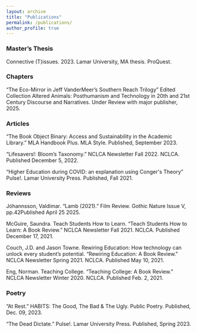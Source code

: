 ```yaml
---
layout: archive
title: "Publications"
permalink: /publications/
author_profile: true
---
```


### Master’s Thesis  

Connective (T)issues. 2023. Lamar University, MA thesis. ProQuest.  
 
### Chapters ###

“The Eco-Mirror in Jeff VanderMeer’s Southern Reach Trilogy” Edited Collection Altered Animals: Posthumanism and Technology in 20th and 21st Century Discourse and Narratives. Under Review with major publisher, 2025.   

### Articles ###

“The Book Object Binary: Access and Sustainability in the Academic Library.” MLA Handbook Plus. MLA Style. Published, September 2023.  

“Lifesavers!: Bloom’s Taxonomy.” NCLCA Newsletter Fall 2022. NCLCA. Published December 5, 2022.  

“Higher Education during COVID: an explanation using Conger's Theory” Pulse!. Lamar University Press. Published, Fall 2021.   

### Reviews ###

Jóhannsson, Valdimar. “Lamb (2021).” Film Review. Gothic Nature Issue V, pp.42Published April 25 2025.

McGuire, Saundra. Teach Students How to Learn. “Teach Students How to Learn: A Book Review.” NCLCA Newsletter Fall 2021. NCLCA. Published December 17, 2021.  

Couch, J.D. and Jason Towne. Rewiring Education: How technology can unlock every student’s potential. “Rewiring Education: A Book Review.” NCLCA Newsletter Spring 2021. NCLCA. Published May 10, 2021.   

Eng, Norman. Teaching College. “Teaching College: A Book Review.” NCLCA Newsletter Winter 2020. NCLCA. Published Feb. 2, 2021.  

### Poetry ###

“At Rest.” HABITS: The Good, The Bad & The Ugly. Public Poetry. Published, Dec. 09, 2023.  

“The Dead Dictate.” Pulse!. Lamar University Press. Published, Spring 2023.  
